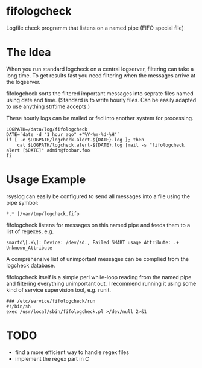 fifologcheck
============

Logfile check programm that listens on a named pipe (FIFO special file)

The Idea
========

When you run standard logcheck on a central logserver, filtering can take a long time. To get results fast you need filtering when the messages arrive at the logserver. 

fifologcheck sorts the filtered important messages into seprate files named using date and time. (Standard is to write hourly files. Can be easily adapted to use anything strftime accepts.)

These hourly logs can be mailed or fed into another system for processing.
```
LOGPATH=/data/log/fifologcheck
DATE=`date -d "1 hour ago" +"%Y-%m-%d-%H"`
if [ -e $LOGPATH/logcheck.alert-${DATE}.log ]; then
    cat $LOGPATH/logcheck.alert-${DATE}.log |mail -s "fifologcheck alert [$DATE]" admin@foobar.foo
fi
```

Usage Example
=============

rsyslog can easily be configured to send all messages into a file using the pipe symbol:
```
*.* |/var/tmp/logcheck.fifo
```

fifologcheck listens for messages on this named pipe and feeds them to a list of regexes, e.g.
```
smartd\[.+\]: Device: /dev/sd., Failed SMART usage Attribute: .+ Unknown_Attribute
```

A comprehensive list of unimportant messages can be complied from the logcheck database.

fifologcheck itself is a simple perl while-loop reading from the named pipe and filtering everything unimportant out.
I recommend running it using some kind of service supervision tool, e.g. runit.

```
### /etc/service/fifologcheck/run
#!/bin/sh
exec /usr/local/sbin/fifologcheck.pl >/dev/null 2>&1
```

TODO
====

- find a more efficient way to handle regex files
- implement the regex part in C
